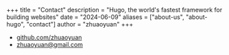 +++
title = "Contact"
description = "Hugo, the world's fastest framework for building websites"
date = "2024-06-09"
aliases = ["about-us", "about-hugo", "contact"]
author = "zhuaoyuan"
+++

- [github.com/zhuaoyuan](https://github.com/zhuaoyuan)
- [zhuaoyuan@gmail.com](mailto:zhuaoyuan@gmail.com)